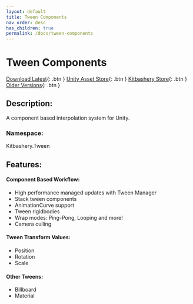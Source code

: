```yaml
---
layout: default
title: Tween Components
nav_order: desc
has_children: true
permalink: /docs/tween-components
---
```


# Tween Components

[Download Latest](https://github.com/Kitbashery/Tween-Components/releases/download/Latest/Kitbashery_TweenComponents.unitypackage){: .btn }
[Unity Asset Store](https://assetstore.unity.com/packages/slug/231241){: .btn }
[Kitbashery Store](https://ko-fi.com/s/48d0a58ab2){: .btn }
[Older Versions](https://github.com/Kitbashery/Tween-Components/releases){: .btn }

## Description:
A component based interpolation system for Unity.

### Namespace:
Kitbashery.Tween

## Features:

#### Component Based Workflow:
* High performance managed updates with Tween Manager
* Stack tween components
* AnimationCurve support
* Tween rigidbodies
* Wrap modes: Ping-Pong, Looping and more!
* Camera culling

#### Tween Transform Values:
* Position
* Rotation
* Scale

#### Other Tweens:
* Billboard
* Material
